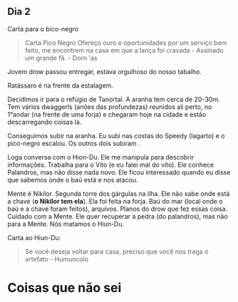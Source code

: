 ## Dia 2

Carta para o bico-negro
> Carta Pico Negro 
Ofereço ouro e oportunidades por um serviço bem feito, me encontrem na casa em que a lança foi cravada - Assinado um grande fã. 
\- Dorn 'as

Jovem drow passou entregar, estava orgulhoso do nosso tabalho.

Ratássaro é na frente da estalagem.

Decidimos ir para o refúgio de Tanortal. A aranha tem cerca de 20-30m. Tem vários dwaggerls (anões das profundezas) reunidos ali perto, no 1°andar (na frente de uma forja) e chegaram hoje na cidade e estão descarregando coisas lá. 

Conseguimos subir na aranha. Eu subi nas costas do Speedy (lagarto) e o pico-negro escalou. Os outros dois subiram . 

Loga conversa com o Hion-Du. Ele me manipula para descobrir informações. Trabalha para o Vito (e eu falei mal do vito). Ele conhece Palandros, mas não disse nada novo. Ele ficou interessado quando eu disse que sabemos onde o baú está e nos atacou. 

Mente é Nikilor. Segunda torre dos gárgulas na ilha. Ele não sabe onde está a chave (**o Nikilor tem ela**). Ela foi feita na forja. Baú do mar (local onde o baú e a chave foram feitos), arquivos. Planos do drow que fez essas coisa. Cuidado com a Mente. Ele quer recuperar a pedra (do palandros), mas não para a Mente. Nós matamos o Hiun-Du. 

Carta ao Hiun-Du:
> Se você deseja voltar para casa, preciso que você nos traga o artefato
\- Humuncolo






# Coisas que não sei
